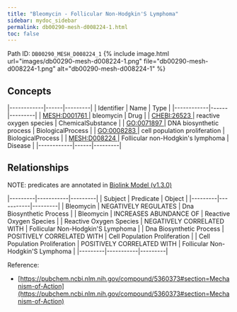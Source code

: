 ```yaml
---
title: "Bleomycin - Follicular Non-Hodgkin'S Lymphoma"
sidebar: mydoc_sidebar
permalink: db00290-mesh-d008224-1.html
toc: false 
---
```



Path ID: `DB00290_MESH_D008224_1`
{% include image.html url="images/db00290-mesh-d008224-1.png" file="db00290-mesh-d008224-1.png" alt="db00290-mesh-d008224-1" %}

## Concepts

|------------|------|---------|
| Identifier | Name | Type    |
|------------|------|---------|
| <a href="https://identifiers.org/MESH:D001761">MESH:D001761 </a> | bleomycin | Drug |
| <a href="https://identifiers.org/CHEBI:26523">CHEBI:26523 </a> | reactive oxygen species | ChemicalSubstance |
| <a href="https://identifiers.org/GO:0071897">GO:0071897 </a> | DNA biosynthetic process | BiologicalProcess |
| <a href="https://identifiers.org/GO:0008283">GO:0008283 </a> | cell population proliferation | BiologicalProcess |
| <a href="https://identifiers.org/MESH:D008224">MESH:D008224 </a> | Follicular non-Hodgkin's lymphoma | Disease |
|------------|------|---------|

## Relationships


NOTE: predicates are annotated in <a href="https://github.com/biolink/biolink-model/releases/tag/v1.3.0">Biolink Model (v1.3.0)</a>

|---------|-----------|---------|
| Subject | Predicate | Object  |
|---------|-----------|---------|
| Bleomycin | NEGATIVELY REGULATES | Dna Biosynthetic Process |
| Bleomycin | INCREASES ABUNDANCE OF | Reactive Oxygen Species |
| Reactive Oxygen Species | NEGATIVELY CORRELATED WITH | Follicular Non-Hodgkin'S Lymphoma |
| Dna Biosynthetic Process | POSITIVELY CORRELATED WITH | Cell Population Proliferation |
| Cell Population Proliferation | POSITIVELY CORRELATED WITH | Follicular Non-Hodgkin'S Lymphoma |
|---------|-----------|---------|

Reference: 
  - [https://pubchem.ncbi.nlm.nih.gov/compound/5360373#section=Mechanism-of-Action](https://pubchem.ncbi.nlm.nih.gov/compound/5360373#section=Mechanism-of-Action)
